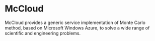 # McCloud
McCloud provides a generic service implementation of Monte Carlo method, based on Microsoft Windows Azure, to solve a wide range of scientific and engineering problems.
